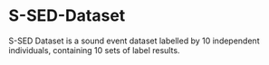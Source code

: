 # S-SED-Dataset
S-SED Dataset is a sound event dataset labelled by 10 independent individuals, containing 10 sets of label results.
